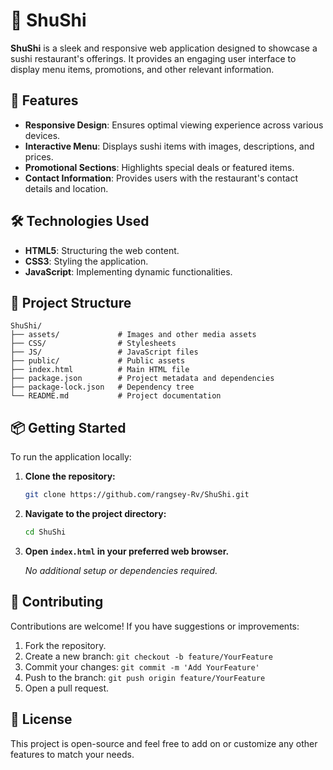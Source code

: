 # 🍣 ShuShi

**ShuShi** is a sleek and responsive web application designed to showcase a sushi restaurant's offerings. It provides an engaging user interface to display menu items, promotions, and other relevant information.

## 🚀 Features

* **Responsive Design**: Ensures optimal viewing experience across various devices.
* **Interactive Menu**: Displays sushi items with images, descriptions, and prices.
* **Promotional Sections**: Highlights special deals or featured items.
* **Contact Information**: Provides users with the restaurant's contact details and location.

## 🛠️ Technologies Used

* **HTML5**: Structuring the web content.
* **CSS3**: Styling the application.
* **JavaScript**: Implementing dynamic functionalities.

## 📂 Project Structure

```
ShuShi/
├── assets/             # Images and other media assets
├── CSS/                # Stylesheets
├── JS/                 # JavaScript files
├── public/             # Public assets
├── index.html          # Main HTML file
├── package.json        # Project metadata and dependencies
├── package-lock.json   # Dependency tree
└── README.md           # Project documentation
```

## 📦 Getting Started

To run the application locally:

1. **Clone the repository:**

   ```bash
   git clone https://github.com/rangsey-Rv/ShuShi.git
   ```

2. **Navigate to the project directory:**

   ```bash
   cd ShuShi
   ```

3. **Open `index.html` in your preferred web browser.**

   *No additional setup or dependencies required.*

## 🤝 Contributing

Contributions are welcome! If you have suggestions or improvements:

1. Fork the repository.
2. Create a new branch: `git checkout -b feature/YourFeature`
3. Commit your changes: `git commit -m 'Add YourFeature'`
4. Push to the branch: `git push origin feature/YourFeature`
5. Open a pull request.

## 📄 License

This project is open-source and feel free to add on or customize any other features to match your needs.
